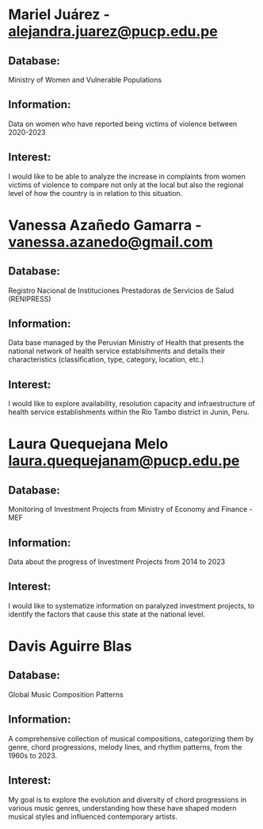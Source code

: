 # Mariel Juárez - alejandra.juarez@pucp.edu.pe

## Database: 
Ministry of Women and Vulnerable Populations

## Information: 
Data on women who have reported being victims of violence between 2020-2023

## Interest: 
I would like to be able to analyze the increase in complaints from women victims of violence to compare not only at the local but also the regional level of how the country is in relation to this situation.


# Vanessa Azañedo Gamarra - vanessa.azanedo@gmail.com

## Database: 
Registro Nacional de Instituciones Prestadoras de Servicios de Salud (RENIPRESS)

## Information: 
Data base managed by the Peruvian Ministry of Health that presents the national network of health service establsihments and details their characteristics (classification, type, category, location, etc.)
    
## Interest: 
I would like to explore availability, resolution capacity and infraestructure of health service establishments within the Río Tambo district in Junin, Peru.


# Laura Quequejana Melo laura.quequejanam@pucp.edu.pe

## Database: 
Monitoring of Investment Projects from Ministry of Economy and Finance - MEF

## Information: 
Data about the progress of Investment Projects from 2014 to 2023

## Interest: 
I would like to systematize information on paralyzed investment projects, to identify the factors that cause this state at the national level.


# Davis Aguirre Blas

## Database: 
Global Music Composition Patterns

## Information: 
A comprehensive collection of musical compositions, categorizing them by genre, chord progressions, melody lines, and rhythm patterns, from the 1960s to 2023.

## Interest: 
My goal is to explore the evolution and diversity of chord progressions in various music genres, understanding how these have shaped modern musical styles and influenced contemporary artists.
